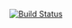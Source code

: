 [![Build Status](https://travis-ci.org/ULL-ESIT-DSI-1617/ull-shape-triangle-ull0100825510.svg?branch=master)](https://travis-ci.org/ULL-ESIT-DSI-1617/ull-shape-triangle-ull0100825510)
